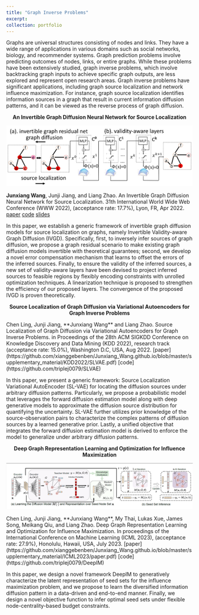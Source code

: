 ```yaml
---
title: "Graph Inverse Problems"
excerpt:
collection: portfolio
---
```


Graphs are universal structures consisting of nodes and links. They have a wide range of applications in various domains such as social networks, biology, and recommender systems. Graph prediction problems involve predicting outcomes of nodes, links, or entire graphs. While these problems have been extensively studied, graph inverse problems, which involve backtracking graph inputs to achieve specific graph outputs, are less explored and represent open research areas. Graph inverse problems have significant applications, including graph source localization and network influence maximization. For instance, graph source localization identifies information sources in a graph that result in current information diffusion patterns, and it can be viewed as the reverse process of graph diffusion.

<p style="text-align: center;"><strong>An Invertible Graph Diffusion Neural Network for Source Localization</strong></p>

<p align="center">
<img src="https://raw.githubusercontent.com/xianggebenben/Junxiang_Wang.github.io/master/images/IVGD.png" alt="drawing" width="1000"/>
</p>

**Junxiang Wang**, Junji Jiang, and Liang Zhao. An Invertible Graph Diffusion Neural Network for Source Localization. 31th International World Wide Web Conference (WWW 2022), (acceptance rate: 17.7%), Lyon, FR, Apr 2022. [paper](https://github.com/xianggebenben/Junxiang_Wang.github.io/blob/master/supplementary_material/WWW2022/IVGD.pdf) [code](https://github.com/xianggebenben/IVGD) [slides](https://github.com/xianggebenben/Junxiang_Wang.github.io/blob/master/supplementary_material/WWW2022/IVGD_slides.pdf)

In this paper, we establish a generic framework of invertible graph diffusion models for source localization on graphs, namely Invertible Validity-aware Graph Diffusion (IVGD). Specifically, first, to inversely infer sources of graph diffusion, we propose a graph residual scenario to make existing graph diffusion models invertible with theoretical guarantees; second, we develop a novel error compensation mechanism that learns to offset the errors of the inferred sources. Finally, to ensure the validity of the inferred sources, a new set of validity-aware layers have been devised to project inferred sources to feasible regions by flexibly encoding constraints with unrolled optimization techniques. A linearization technique is proposed to strengthen the efficiency of our proposed layers. The convergence of the proposed IVGD is proven theoretically.

<p style="text-align: center;"><strong>Source Localization of Graph Diffusion via Variational Autoencoders for Graph Inverse Problems</strong></p>
Chen Ling, Junji Jiang, **Junxiang Wang** and Liang Zhao. Source Localization of Graph Diffusion via Variational Autoencoders for Graph Inverse Problems. in Proceedings of the 28th ACM SIGKDD Conference on Knowledge Discovery and Data Mining (KDD 2022), research track (acceptance rate: 15.0%), Washington D.C, USA, Aug 2022. [paper](https://github.com/xianggebenben/Junxiang_Wang.github.io/blob/master/supplementary_material/KDD2022/SLVAE.pdf) [code](https://github.com/triplej0079/SLVAE)

In this paper, we present a generic framework: Source Localization Variational AutoEncoder (SL-VAE) for locating the diffusion sources under arbitrary diffusion patterns. Particularly, we propose a probabilistic model that leverages the forward diffusion estimation model along with deep generative models to approximate the diffusion source distribution for quantifying the uncertainty. SL-VAE further utilizes prior knowledge of the source-observation pairs to characterize the complex patterns of diffusion sources by a learned generative prior. Lastly, a unified objective that integrates the forward diffusion estimation model is derived to enforce the model to generalize under arbitrary diffusion patterns.

<p style="text-align: center;"><strong>Deep Graph Representation Learning and Optimization for Influence Maximization</strong></p>
<p align="center">
<img src="https://raw.githubusercontent.com/xianggebenben/Junxiang_Wang.github.io/master/images/DeepIM.png" alt="drawing" width="1000"/>
</p>
Chen Ling, Junji Jiang, **Junxiang Wang**, My Thai, Lukas Xue, James Song, Meikang Qiu, and Liang Zhao. Deep Graph Representation Learning and Optimization for Influence Maximization. In proceedings of the International Conference on Machine Learning (ICML 2023), (acceptance rate: 27.9%), Honolulu, Hawaii, USA, July 2023. [paper](https://github.com/xianggebenben/Junxiang_Wang.github.io/blob/master/supplementary_material/ICML2023/paper.pdf) [code](https://github.com/triplej0079/DeepIM)

In this paper, we design a novel framework DeepIM to generatively characterize the latent representation of seed sets for the influence maximization problem, and we propose to learn the diversified information diffusion pattern in a data-driven and end-to-end manner. Finally, we design a novel objective function to infer optimal seed sets under flexible node-centrality-based budget constraints.

<!---

| Graph            | #Node | #Edge | Average  Degree | Diameter | Link |
|------------------|-------|-------|-----------------|----------|------|
| Karate           | 34    | 78    | 2.294           | 5        |      |
| Dolphins         | 62    | 159   | 5.129           | 8        |      |
| Jazz             | 198   | 2742  | 13.848          | 9        |      |
| Network  Science | 1589  | 2742  | 3.451           | 17       |      |
| Cora-ML          | 2810  | 7981  | 5.680           | 17       |      |
| Power  Grid      | 4941  | 6594  | 2.669           | 46       |      |

